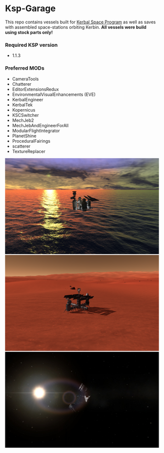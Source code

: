 # Ksp-Garage

This repo contains vessels built for [Kerbal Space Program](https://kerbalspaceprogram.com) as well as saves with assembled space-stations orbiting Kerbin. **All vessels were build using stock parts only!**

### Required KSP version
* 1.1.3

### Preferred MODs
* CameraTools
* Chatterer
* EditorExtensionsRedux
* EnvironmentalVisualEnhancements (EVE)
* KerbalEngineer
* KerbalTek
* Kopernicus
* KSCSwitcher
* MechJeb2
* MechJebAndEngineerForAll
* ModularFlightIntegrator
* PlanetShine
* ProceduralFairings
* scatterer
* TextureReplacer

![LaytheBase](/graphics/LaytheBase.png)
![DunaBase](/graphics/DunaBase.png)
![OOSS](/graphics/OOSS.jpg)
